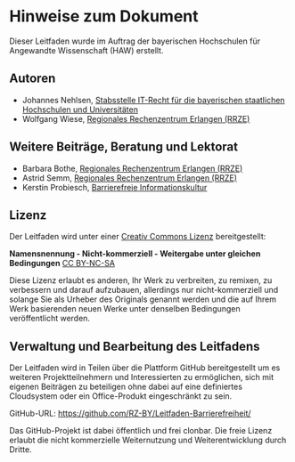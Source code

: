 
# Hinweise zum Dokument

Dieser Leitfaden wurde im Auftrag der bayerischen Hochschulen für Angewandte Wissenschaft (HAW) erstellt. 


## Autoren

- Johannes Nehlsen, [Stabsstelle IT-Recht für die bayerischen staatlichen Hochschulen und Universitäten](https://www.rz.uni-wuerzburg.de/dienste/it-recht/)
- Wolfgang Wiese, [Regionales Rechenzentrum Erlangen (RRZE)](https://www.rrze.fau.de)


## Weitere Beiträge, Beratung und Lektorat

- Barbara Bothe, [Regionales Rechenzentrum Erlangen (RRZE)](https://www.rrze.fau.de)
- Astrid Semm, [Regionales Rechenzentrum Erlangen (RRZE)](https://www.rrze.fau.de)
- Kerstin Probiesch, [Barrierefreie Informationskultur](http://www.barrierefreie-informationskultur.de/)


## Lizenz

Der Leitfaden wird unter einer [Creativ Commons Lizenz](https://creativecommons.org/licenses/?lang=de) bereitgestellt: 

**Namensnennung - Nicht-kommerziell - Weitergabe unter gleichen Bedingungen** 
[CC BY-NC-SA](https://creativecommons.org/licenses/by-nc/4.0/)

Diese Lizenz erlaubt es anderen, Ihr Werk zu verbreiten, zu remixen, zu verbessern und darauf aufzubauen, allerdings nur nicht-kommerziell und solange Sie als Urheber des Originals genannt werden und die auf Ihrem Werk basierenden neuen Werke unter denselben Bedingungen veröffentlicht werden.



## Verwaltung und Bearbeitung des Leitfadens

Der Leitfaden wird in Teilen über die Plattform GitHub bereitgestellt um es weiteren Projektteilnehmern und Interessierten zu ermöglichen, sich mit eigenen Beiträgen zu beteiligen ohne dabei auf eine definiertes Cloudsystem oder ein Office-Produkt eingeschränkt zu sein.

GitHub-URL: <https://github.com/RZ-BY/Leitfaden-Barrierefreiheit/>

Das GitHub-Projekt ist dabei öffentlich und frei clonbar. Die freie Lizenz erlaubt die nicht kommerzielle Weiternutzung und Weiterentwicklung durch Dritte. 




